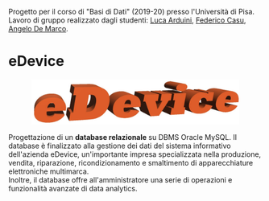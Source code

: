 Progetto per il corso di "Basi di Dati" (2019-20) presso l'Università di Pisa.<br>
Lavoro di gruppo realizzato dagli studenti: [Luca Arduini](https://github.com/LucaArduini), [Federico Casu](https://github.com/federic0casu), [Angelo De Marco](https://github.com/Sgazzirro).

# eDevice

<p align="center">
  <img src="https://github.com/LucaArduini/eDevice/blob/main/File%20Accessori/logo%20eDevice%202.jpg" alt="eDevice_logo" height="90" />
</p>

Progettazione di un **database relazionale** su DBMS Oracle MySQL. Il database è finalizzato alla gestione dei dati del sistema informativo dell'azienda eDevice, un'importante impresa specializzata nella produzione, vendita, riparazione, ricondizionamento e smaltimento di apparecchiature elettroniche multimarca.<br>
Inoltre, il database offre all'amministratore una serie di operazioni e funzionalità avanzate di data analytics.
